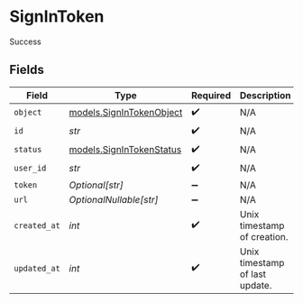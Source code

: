 # SignInToken

Success


## Fields

| Field                                                      | Type                                                       | Required                                                   | Description                                                | Example                                                    |
| ---------------------------------------------------------- | ---------------------------------------------------------- | ---------------------------------------------------------- | ---------------------------------------------------------- | ---------------------------------------------------------- |
| `object`                                                   | [models.SignInTokenObject](../models/signintokenobject.md) | :heavy_check_mark:                                         | N/A                                                        | sign_in_token                                              |
| `id`                                                       | *str*                                                      | :heavy_check_mark:                                         | N/A                                                        | token_12345                                                |
| `status`                                                   | [models.SignInTokenStatus](../models/signintokenstatus.md) | :heavy_check_mark:                                         | N/A                                                        | pending                                                    |
| `user_id`                                                  | *str*                                                      | :heavy_check_mark:                                         | N/A                                                        | user_12345                                                 |
| `token`                                                    | *Optional[str]*                                            | :heavy_minus_sign:                                         | N/A                                                        | secret_token                                               |
| `url`                                                      | *OptionalNullable[str]*                                    | :heavy_minus_sign:                                         | N/A                                                        | https://example.com/signin/token                           |
| `created_at`                                               | *int*                                                      | :heavy_check_mark:                                         | Unix timestamp of creation.<br/>                           | 1609459200                                                 |
| `updated_at`                                               | *int*                                                      | :heavy_check_mark:                                         | Unix timestamp of last update.<br/>                        | 1612137600                                                 |